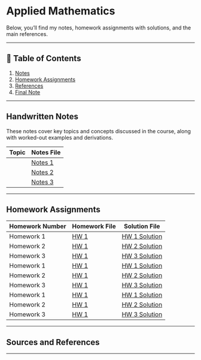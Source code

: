 # Applied Mathematics

Below, you’ll find my notes, homework assignments with solutions, and the main references.

---

## 📖 Table of Contents
1. [Notes](#notes)
2. [Homework Assignments](#homework-assigs)
3. [References](#refs)
4. [Final Note](#fnote)

---

## Handwritten Notes
These notes cover key topics and concepts discussed in the course, along with worked-out examples and derivations.

| Topic                              | Notes File                            |
|------------------------------------|---------------------------------------|
|                                    | [Notes 1]()|
|                                    | [Notes 2]()         |
|                                    | [Notes 3]()                  |

---

## Homework Assignments


| Homework Number  | Homework File               | Solution File               |
|------------------|-----------------------------|-----------------------------|
| Homework 1       | [HW 1](HW_1.pdf)            | [HW 1 Solution](hws1)        |
| Homework 2       | [HW 1](HW_2.pdf)            | [HW 2 Solution](hws2)        |
| Homework 3       | [HW 1](HW_3.pdf)            | [HW 3 Solution](hws3)        |
| Homework 1       |[HW 1](HW_4.pdf)             | [HW 1 Solution](hws4)        |
| Homework 2       |[HW 1](HW_5.pdf)             | [HW 2 Solution](hws5)        |
| Homework 3       |[HW 1](HW_6.pdf)             | [HW 3 Solution](hws6)        |
| Homework 1       | [HW 1](HW_7.pdf)            | [HW 1 Solution](hws7)        |
| Homework 2       | [HW 1](HW_8.pdf)            | [HW 2 Solution](hws8)        |
| Homework 3       | [HW 1](HW_9.pdf)            | [HW 3 Solution](hws9)        |

---

## Sources and References


---



